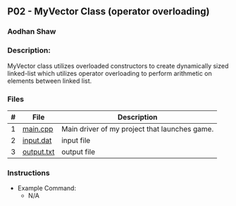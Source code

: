 ## P02 - MyVector Class (operator overloading)
### Aodhan Shaw
### Description:

MyVector class utilizes overloaded constructors to create dynamically sized linked-list which utilizes operator overloading to 
perform arithmetic on elements between linked list.
### Files

|   #   | File            | Description                                        |
| :---: | --------------- | -------------------------------------------------- |
|   1   | [main.cpp](https://github.com/A-SH4W/2143-OOP-Shaw/blob/main/Assignments/P02/main.cpp)| Main driver of my project that launches game.      |
|   2   | [input.dat](https://github.com/A-SH4W/2143-OOP-Shaw/blob/main/Assignments/P02/input.dat)| input file     |
|   3   | [output.txt](https://github.com/A-SH4W/2143-OOP-Shaw/blob/main/Assignments/P02/output.txt)| output file |

### Instructions


- Example Command:
    - N/A
